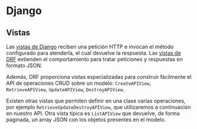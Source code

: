 # Django
## Vistas

Las [vistas de Django](https://docs.djangoproject.com/en/dev/topics/class-based-views/) reciben una petición HTTP e invocan el método configurado para atenderla, el cual devuelve la respuesta. Las [vistas de DRF](https://www.django-rest-framework.org/api-guide/generic-views/) extienden el comportamiento para tratar peticiones y respuestas en formato JSON. 

Además, DRF proporciona vistas especializadas para construir fácilmente el API de operaciones CRUD sobre un modelo: `CreateAPIView`, `RetrieveAPIView`, `UpdateAPIView`, `DestroyAPIView`.

Existen otras vistas que permiten definir en una clase varias operaciones, por ejemplo `RetrieveUpdateDestroyAPIView`, que utilizaremos a continuación en nuestro API. Otra vista típica es `ListAPIView` que devuelve, de forma paginada, un array JSON con los objetos presentes en el modelo.